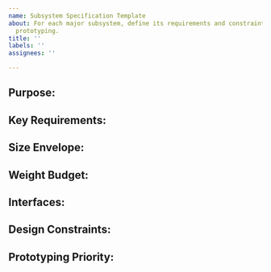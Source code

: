 ```yaml
---
name: Subsystem Specification Template
about: For each major subsystem, define its requirements and constraints. This guides
  prototyping.
title: ''
labels: ''
assignees: ''

---
```


## Purpose:


## Key Requirements:


## Size Envelope:


## Weight Budget:


## Interfaces:


## Design Constraints:


## Prototyping Priority:
